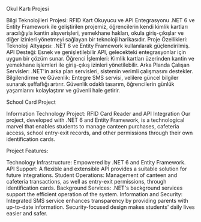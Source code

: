 Okul Kartı Projesi

Bilgi Teknolojileri Projesi: RFID Kart Okuyucu ve API Entegrasyonu
.NET 6 ve Entity Framework ile geliştirilen projemiz, öğrencilerin kendi kimlik kartları aracılığıyla kantin alışverişleri, yemekhane hakları, okula giriş-çıkışlar ve diğer izinleri yönetmeyi sağlayan bir teknoloji harikasıdır.
Proje Özellikleri:
Teknoloji Altyapısı: .NET 6 ve Entity Framework kullanılarak güçlendirilmiş.
API Desteği: Esnek ve genişletilebilir API, gelecekteki entegrasyonlar için uygun bir çözüm sunar.
Öğrenci İşlemleri: Kimlik kartları üzerinden kantin ve yemekhane işlemleri ile giriş-çıkış izinleri yönetilebilir.
Arka Planda Çalışan Servisler: .NET'in arka plan servisleri, sistemin verimli çalışmasını destekler.
Bilgilendirme ve Güvenlik: Entegre SMS servisi, velilere güncel bilgiler sunarak şeffaflığı artırır. Güvenlik odaklı tasarım, öğrencilerin günlük yaşamlarını kolaylaştırır ve güvenli hale getirir.

School Card Project

Information Technology Project: RFID Card Reader and API Integration
Our project, developed with .NET 6 and Entity Framework, is a technological marvel that enables students to manage canteen purchases, cafeteria access, school entry-exit records, and other permissions through their own identification cards.

Project Features:

Technology Infrastructure: Empowered by .NET 6 and Entity Framework.
API Support: A flexible and extensible API provides a suitable solution for future integrations.
Student Operations: Management of canteen and cafeteria transactions, as well as entry-exit permissions, through identification cards.
Background Services: .NET's background services support the efficient operation of the system.
Information and Security: Integrated SMS service enhances transparency by providing parents with up-to-date information. Security-focused design makes students' daily lives easier and safer.
